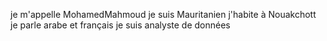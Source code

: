 je m'appelle MohamedMahmoud
je suis Mauritanien
j'habite à Nouakchott
je parle arabe et français
je suis analyste de données
